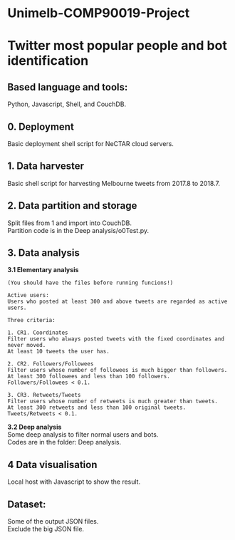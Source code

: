 # Unimelb-COMP90019-Project
# Twitter most popular people and bot identification

## Based language and tools:  
Python, Javascript, Shell, and CouchDB.

## 0. Deployment  
Basic deployment shell script for NeCTAR cloud servers.

## 1. Data harvester  
Basic shell script for harvesting Melbourne tweets from 2017.8 to 2018.7.

## 2. Data partition and storage  
Split files from 1 and import into CouchDB.  
Partition code is in the Deep analysis/o0Test.py.

## 3. Data analysis  
**3.1 Elementary analysis**	

	(You should have the files before running funcions!)

	Active users:
	Users who posted at least 300 and above tweets are regarded as active users.

	Three criteria:
    
	1. CR1. Coordinates
	Filter users who always posted tweets with the fixed coordinates and never moved.
	At least 10 tweets the user has.

	2. CR2. Followers/Followees
	Filter users whose number of followees is much bigger than followers.
	At least 300 followees and less than 100 followers. Followers/Followees < 0.1.
	
    3. CR3. Retweets/Tweets
	Filter users whose number of retweets is much greater than tweets.
	At least 300 retweets and less than 100 original tweets. Tweets/Retweets < 0.1.  
    	

**3.2 Deep analysis**  
Some deep analysis to filter normal users and bots.  
Codes are in the folder: Deep analysis.

## 4 Data visualisation  
Local host with Javascript to show the result. 

## Dataset:  
Some of the output JSON files.  
Exclude the big JSON file. 
